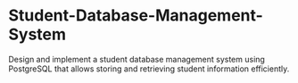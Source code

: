 # Student-Database-Management-System
Design and implement a student database management system using PostgreSQL that allows storing and retrieving student information efficiently. 
